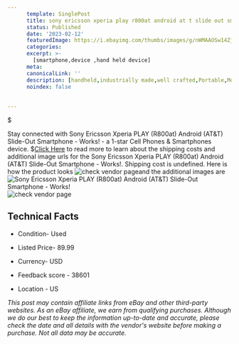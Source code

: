 ```yaml
---
      template: SinglePost
      title: sony ericsson xperia play r800at android at t slide out smartphone works 
      status: Published
      date: '2023-02-12'
      featuredImage: https://i.ebayimg.com/thumbs/images/g/nWMAAOSw14ZjkKyQ/s-l225.jpg
      categories: 
      excerpt: >-
        [smartphone,device ,hand held device]
      meta:
      canonicalLink: ''
      description: [handheld,industrially made,well crafted,Portable,Mobile,Compact,Convenient,Lightweight,Maneuverable,Man-portable,Miniature,Carriable,Hand-held,Light,Holdable,Transportable,Mobile device,Pocket-sized,On-the-go,Wireless,Cordless,Compact size,Convenient size, smartphone,device ,hand held device]
      noindex: false
      
        
---
```

$

Stay connected with Sony Ericsson Xperia PLAY (R800at) Android (AT&T) Slide-Out Smartphone - Works! - a 1-star Cell Phones & Smartphones device.
$[Click Here](https://www.ebay.com/itm/144844478687?hash=item21b96758df%3Ag%3AnWMAAOSw14ZjkKyQ&mkevt=1&mkcid=1&mkrid=711-53200-19255-0&campid=%253CePNCampaignId%253E&customid=%253CreferenceId%253E&toolid=10049) to read more to learn about the shipping costs and additional image urls for the Sony Ericsson Xperia PLAY (R800at) Android (AT&T) Slide-Out Smartphone - Works!. Shipping cost is undefined. Here is how the product looks ![check vendor page](https://i.ebayimg.com/thumbs/images/g/nWMAAOSw14ZjkKyQ/s-l225.jpg)and the additional images are![Sony Ericsson Xperia PLAY (R800at) Android (AT&T) Slide-Out Smartphone - Works!](https://i.ebayimg.com/images/g/nWMAAOSw14ZjkKyQ/s-l1600.jpg)![check vendor page](https://origin-galleryplus.ebayimg.com/ws/web/144844478687_2_0_1/225x225.jpg,https://origin-galleryplus.ebayimg.com/ws/web/144844478687_3_0_1/225x225.jpg,https://origin-galleryplus.ebayimg.com/ws/web/144844478687_4_0_1/225x225.jpg,https://origin-galleryplus.ebayimg.com/ws/web/144844478687_5_0_1/225x225.jpg,https://origin-galleryplus.ebayimg.com/ws/web/144844478687_6_0_1/225x225.jpg,https://origin-galleryplus.ebayimg.com/ws/web/144844478687_7_0_1/225x225.jpg,https://origin-galleryplus.ebayimg.com/ws/web/144844478687_8_0_1/225x225.jpg,https://origin-galleryplus.ebayimg.com/ws/web/144844478687_9_0_1/225x225.jpg,https://origin-galleryplus.ebayimg.com/ws/web/144844478687_10_0_1/225x225.jpg,https://origin-galleryplus.ebayimg.com/ws/web/144844478687_11_0_1/225x225.jpg,https://origin-galleryplus.ebayimg.com/ws/web/144844478687_12_0_1/225x225.jpg)



 ## Technical Facts 



     
      

 - Condition- Used 


      

 - Listed Price- 89.99 


      

 - Currency- USD 


      

 - Feedback score - 38601 


      

 - Location - US 


      
      

 *_This post may contain affiliate links from eBay and other third-party websites. As an eBay affiliate, we earn from qualifying purchases. Although we do our best to keep the information up-to-date and accurate, please check the date and all details with the vendor's website before making a purchase. Not all data may be accurate._*







